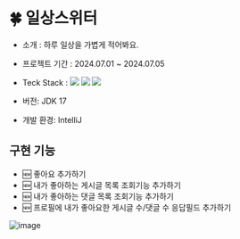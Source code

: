 # 🍀 **일상스위터**
- 소개 : 하루 일상을 가볍게 적어봐요.

- 프로젝트 기간 : 2024.07.01 ~ 2024.07.05
- Teck Stack :  <img src="https://img.shields.io/badge/Java-007396?style=flat-square&logo=Java&logoColor=white"> <img src="https://img.shields.io/badge/Spring-6DB33F?style=flat-square&logo=Spring&logoColor=white"/> <img src="https://img.shields.io/badge/MySQL-4479A1?style=flat-square&logo=MySQL&logoColor=white"/>
- 버전: JDK 17
- 개발 환경: IntelliJ

## 구현 기능
- 🆕 좋아요 추가하기
- 🆕 내가 좋아하는 게시글 목록 조회기능 추가하기
- 🆕 내가 좋아하는 댓글 목록 조회기능 추가하기
- 🆕 프로필에 내가 좋아요한 게시글 수/댓글 수 응답필드 추가하기

![image](https://github.com/marlboro09/jpa-querydsl-like-feature/assets/165752968/9ddc44f4-27c1-4764-b9f4-2493f24e1610)

